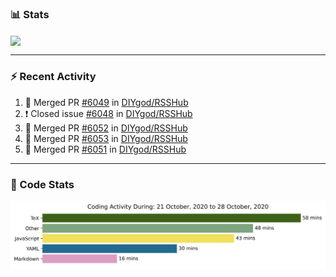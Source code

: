 ### :bar_chart: Stats

<a href="#">
  <img align="center" src="https://github-readme-stats.vercel.app/api?username=henryqw&count_private=true&show_icons=true" />
</a>
<!-- <a href="#">
  <img align="center" src="https://github-readme-stats-git-master.henryqw.vercel.app/api/top-langs/?username=HenryQW&layout=compact" />
</a> -->

---

### :zap: Recent Activity

<!--START_SECTION:activity-->

1. 🎉 Merged PR [#6049](https://github.com/DIYgod/RSSHub/pull/6049) in [DIYgod/RSSHub](https://github.com/DIYgod/RSSHub)
2. ❗️ Closed issue [#6048](https://github.com/DIYgod/RSSHub/issues/6048) in [DIYgod/RSSHub](https://github.com/DIYgod/RSSHub)
3. 🎉 Merged PR [#6052](https://github.com/DIYgod/RSSHub/pull/6052) in [DIYgod/RSSHub](https://github.com/DIYgod/RSSHub)
4. 🎉 Merged PR [#6053](https://github.com/DIYgod/RSSHub/pull/6053) in [DIYgod/RSSHub](https://github.com/DIYgod/RSSHub)
5. 🎉 Merged PR [#6051](https://github.com/DIYgod/RSSHub/pull/6051) in [DIYgod/RSSHub](https://github.com/DIYgod/RSSHub)
<!--END_SECTION:activity-->

---

### :calendar: Code Stats

![WakaTime](https://github.com/HenryQW/HenryQW/blob/master/images/stat.svg)
